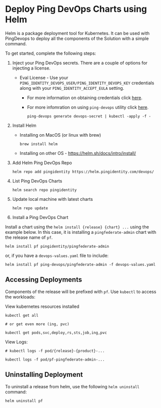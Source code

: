 # Deploy Ping DevOps Charts using Helm

Helm is a package deployment tool for Kubernetes. It can be used with PingDevops to deploy all the components of the Solution with a simple command.

To get started, complete the following steps:

1. Inject your Ping DevOps secrets.  There are a couple of options for injecting a license.

   * Eval License - Use your `PING_IDENTITY_DEVOPS_USER/PING_IDENTITY_DEVOPS_KEY` credentials
   along with your `PING_IDENTITY_ACCEPT_EULA` setting.
     * For more information on obtaining credentials click [here](https://pingidentity-devops.gitbook.io/devops/getstarted/prod-license#obtaining-a-ping-identity-devops-user-and-key).
     * For more infomration on using `ping-devops` utility click [here](https://pingidentity-devops.gitbook.io/devops/devopsutils/pingdevopsutil).

        ```shell
        ping-devops generate devops-secret | kubectl -apply -f -
        ```

2. Install Helm

   * Installing on MacOS (or linux with brew)

       ```shell
       brew install helm
       ```

   * Installing on other OS - https://helm.sh/docs/intro/install/

3. Add Helm Ping DevOps Repo

    ```shell
    helm repo add pingidentity https://helm.pingidentity.com/devops/
    ```

4. List Ping DevOps Charts

    ```shell
    helm search repo pingidentity
    ```

5. Update local machine with latest charts

    ```shell
    helm repo update
    ```

6. Install a Ping DevOps Chart

Install a chart using the `helm install {release} {chart} ...` using the example
below.  In this case, it is installing a `pingfederate-admin` chart with the release name of
`pf`.

```shell
helm install pf pingidentity/pingfederate-admin
```

or, if you have a `devops-values.yaml` file to include:

```shell
helm install pf ping-devops/pingfederate-admin -f devops-values.yaml
```

## Accessing Deployments

Components of the release will be prefixed with `pf`.  Use `kubectl` to access the workloads:

View kubernetes resources installed

```shell
kubectl get all

# or get even more (ing, pvc)

kubectl get pods,svc,deploy,rs,sts,job,ing,pvc
```

View Logs:

```shell
# kubectl logs -f pod/{release}-{product}-...

kubectl logs -f pod/pf-pingfederate-admin-...
```

## Uninstalling Deployment

To uninstall a release from helm, use the following `helm uninstall` command:

```shell
helm uninstall pf
```
